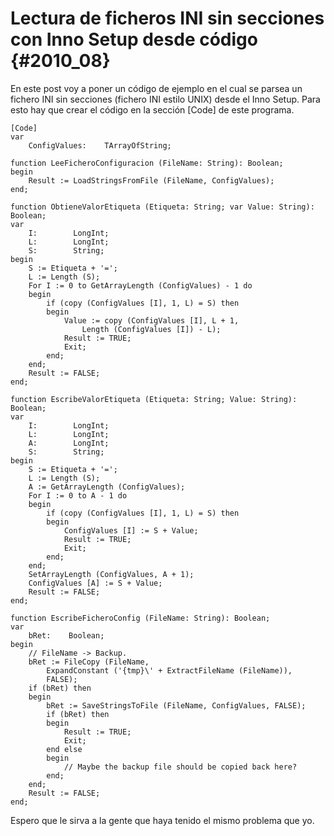 # Lectura de ficheros INI sin secciones con Inno Setup desde código {#2010_08}

En este post voy a poner un código de ejemplo en el cual se parsea un fichero INI sin secciones (fichero INI estilo UNIX) desde el Inno Setup.
Para esto hay que crear el código en la sección [Code] de este programa.

``` delphi
[Code]
var
    ConfigValues:    TArrayOfString;

function LeeFicheroConfiguracion (FileName: String): Boolean;
begin
    Result := LoadStringsFromFile (FileName, ConfigValues);
end;

function ObtieneValorEtiqueta (Etiqueta: String; var Value: String): Boolean;
var
    I:        LongInt;
    L:        LongInt;
    S:        String;
begin
    S := Etiqueta + '=';
    L := Length (S);
    For I := 0 to GetArrayLength (ConfigValues) - 1 do
    begin
        if (copy (ConfigValues [I], 1, L) = S) then
        begin
            Value := copy (ConfigValues [I], L + 1,
                Length (ConfigValues [I]) - L);
            Result := TRUE;
            Exit;
        end;
    end;
    Result := FALSE;
end;

function EscribeValorEtiqueta (Etiqueta: String; Value: String): Boolean;
var
    I:        LongInt;
    L:        LongInt;
    A:        LongInt;
    S:        String;
begin
    S := Etiqueta + '=';
    L := Length (S);
    A := GetArrayLength (ConfigValues);
    For I := 0 to A - 1 do
    begin
        if (copy (ConfigValues [I], 1, L) = S) then
        begin
            ConfigValues [I] := S + Value;
            Result := TRUE;
            Exit;
        end;
    end;
    SetArrayLength (ConfigValues, A + 1);
    ConfigValues [A] := S + Value;
    Result := FALSE;
end;

function EscribeFicheroConfig (FileName: String): Boolean;
var
    bRet:    Boolean;
begin
    // FileName -> Backup.
    bRet := FileCopy (FileName,
        ExpandConstant ('{tmp}\' + ExtractFileName (FileName)),
        FALSE);
    if (bRet) then
    begin
        bRet := SaveStringsToFile (FileName, ConfigValues, FALSE);
        if (bRet) then
        begin
            Result := TRUE;
            Exit;
        end else
        begin
            // Maybe the backup file should be copied back here?
        end;
    end;
    Result := FALSE;
end;
```

Espero que le sirva a la gente que haya tenido el mismo problema que yo.
